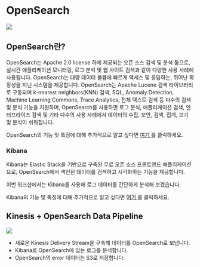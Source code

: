 # OpenSearch

![](../.gitbook/assets/opensearch\_logo\_1000x500.png)

## OpenSearch란?

OpenSearch는 Apache 2.0 license 하에 제공되는 오픈 소스 검색 및 분석 툴으로, 실시간 애플리케이션 모니터링, 로그 분석 및 웹 사이트 검색과 같이 다양한 사용 사례에 사용됩니다. OpenSearch는 대량 데이터 볼륨에 빠르게 액세스 및 응답하는, 뛰어난 확장성을 지닌 시스템을 제공합니다. OpenSearch는 Apache Lucene 검색 라이브러리로 구동되며 k-nearest neighbors(KNN) 검색, SQL, Anomaly Detection, Machine Learning Commons, Trace Analytics, 전체 텍스트 검색 등 다수의 검색 및 분석 기능을 지원하며, OpenSearch를 사용하면 로그 분석, 애플리케이션 검색, 엔터프라이즈 검색 및 기타 다수의 사용 사례에서 데이터의 수집, 보안, 검색, 집계, 보기 및 분석이 쉬워집니다.

OpenSearch의 기능 및 특징에 대해 추가적으로 알고 싶다면 [여기 ](https://opensearch.org/docs/latest/)를 클릭하세요.

### Kibana

Kibana는 Elastic Stack을 기반으로 구축된 무료 오픈 소스 프론트엔드 애플리케이션으로, OpenSearch에서 색인된 데이터를 검색하고 시각화하는 기능을 제공합니다.

이번 워크샵에서는 Kibana를 사용해 로그 데이터를 간단하게 분석해 보겠습니다.

Kibana의 기능 및 특징에 대해 추가적으로 알고 싶다면 [여기 ](https://www.elastic.co/guide/en/kibana/index.html)를 클릭하세요.

## Kinesis + OpenSearch Data Pipeline

![](<../.gitbook/assets/EKS\_workshop-OpenSearch.drawio (3).png>)

* 새로운 Kinesis Delivery Stream을 구축해 데이터를 OpenSearch로 보냅니다.
* Kibana로 OpenSearch에 있는 로그를 분석합니다.
* OpenSearch의 error 데이터는 S3로 저장합니다.
